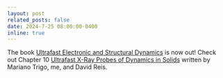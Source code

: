 ```yaml
---
layout: post
related_posts: false
date: 2024-7-25 08:00:00-0400
inline: true
---
```


The book [Ultrafast Electronic and Structural Dynamics](https://www.springerprofessional.de/en/ultrafast-electronic-and-structural-dynamics/27380402) is now out! Check out Chapter 10 [Ultrafast X-Ray Probes of Dynamics in Solids](/publications/#Trigo2024ultrafast) written by Mariano Trigo, me, and David Reis. 